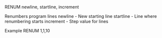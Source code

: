 RENUM newline, startline, increment

Renumbers program lines
  newline   - New starting line
  startline - Line where renumbering starts
  increment - Step value for lines

Example
RENUM 1,1,10

